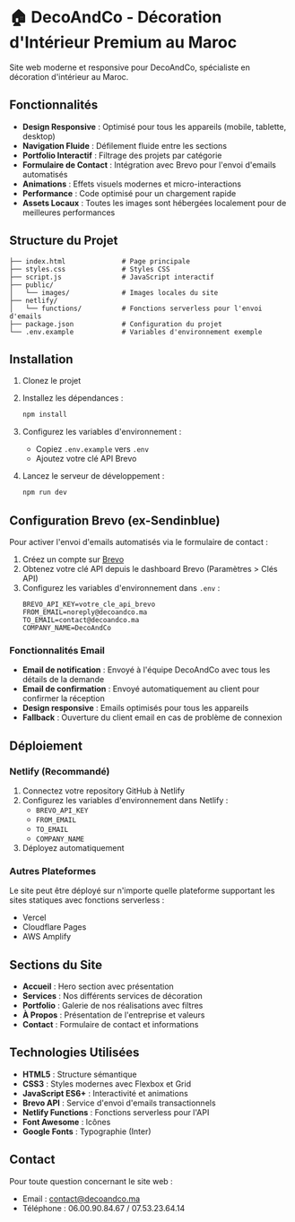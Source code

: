 # 🏠 DecoAndCo - Décoration d'Intérieur Premium au Maroc

Site web moderne et responsive pour DecoAndCo, spécialiste en décoration d'intérieur au Maroc.

## Fonctionnalités

- **Design Responsive** : Optimisé pour tous les appareils (mobile, tablette, desktop)
- **Navigation Fluide** : Défilement fluide entre les sections
- **Portfolio Interactif** : Filtrage des projets par catégorie
- **Formulaire de Contact** : Intégration avec Brevo pour l'envoi d'emails automatisés
- **Animations** : Effets visuels modernes et micro-interactions
- **Performance** : Code optimisé pour un chargement rapide
- **Assets Locaux** : Toutes les images sont hébergées localement pour de meilleures performances

## Structure du Projet

```
├── index.html              # Page principale
├── styles.css              # Styles CSS
├── script.js               # JavaScript interactif
├── public/
│   └── images/             # Images locales du site
├── netlify/
│   └── functions/          # Fonctions serverless pour l'envoi d'emails
├── package.json            # Configuration du projet
└── .env.example            # Variables d'environnement exemple
```

## Installation

1. Clonez le projet
2. Installez les dépendances :
   ```bash
   npm install
   ```

3. Configurez les variables d'environnement :
   - Copiez `.env.example` vers `.env`
   - Ajoutez votre clé API Brevo

4. Lancez le serveur de développement :
   ```bash
   npm run dev
   ```

## Configuration Brevo (ex-Sendinblue)

Pour activer l'envoi d'emails automatisés via le formulaire de contact :

1. Créez un compte sur [Brevo](https://www.brevo.com/)
2. Obtenez votre clé API depuis le dashboard Brevo (Paramètres > Clés API)
3. Configurez les variables d'environnement dans `.env` :
   ```
   BREVO_API_KEY=votre_cle_api_brevo
   FROM_EMAIL=noreply@decoandco.ma
   TO_EMAIL=contact@decoandco.ma
   COMPANY_NAME=DecoAndCo
   ```

### Fonctionnalités Email

- **Email de notification** : Envoyé à l'équipe DecoAndCo avec tous les détails de la demande
- **Email de confirmation** : Envoyé automatiquement au client pour confirmer la réception
- **Design responsive** : Emails optimisés pour tous les appareils
- **Fallback** : Ouverture du client email en cas de problème de connexion

## Déploiement

### Netlify (Recommandé)

1. Connectez votre repository GitHub à Netlify
2. Configurez les variables d'environnement dans Netlify :
   - `BREVO_API_KEY`
   - `FROM_EMAIL`
   - `TO_EMAIL`
   - `COMPANY_NAME`
3. Déployez automatiquement

### Autres Plateformes

Le site peut être déployé sur n'importe quelle plateforme supportant les sites statiques avec fonctions serverless :
- Vercel
- Cloudflare Pages
- AWS Amplify

## Sections du Site

- **Accueil** : Hero section avec présentation
- **Services** : Nos différents services de décoration
- **Portfolio** : Galerie de nos réalisations avec filtres
- **À Propos** : Présentation de l'entreprise et valeurs
- **Contact** : Formulaire de contact et informations

## Technologies Utilisées

- **HTML5** : Structure sémantique
- **CSS3** : Styles modernes avec Flexbox et Grid
- **JavaScript ES6+** : Interactivité et animations
- **Brevo API** : Service d'envoi d'emails transactionnels
- **Netlify Functions** : Fonctions serverless pour l'API
- **Font Awesome** : Icônes
- **Google Fonts** : Typographie (Inter)

## Contact

Pour toute question concernant le site web :
- Email : contact@decoandco.ma
- Téléphone : 06.00.90.84.67 / 07.53.23.64.14